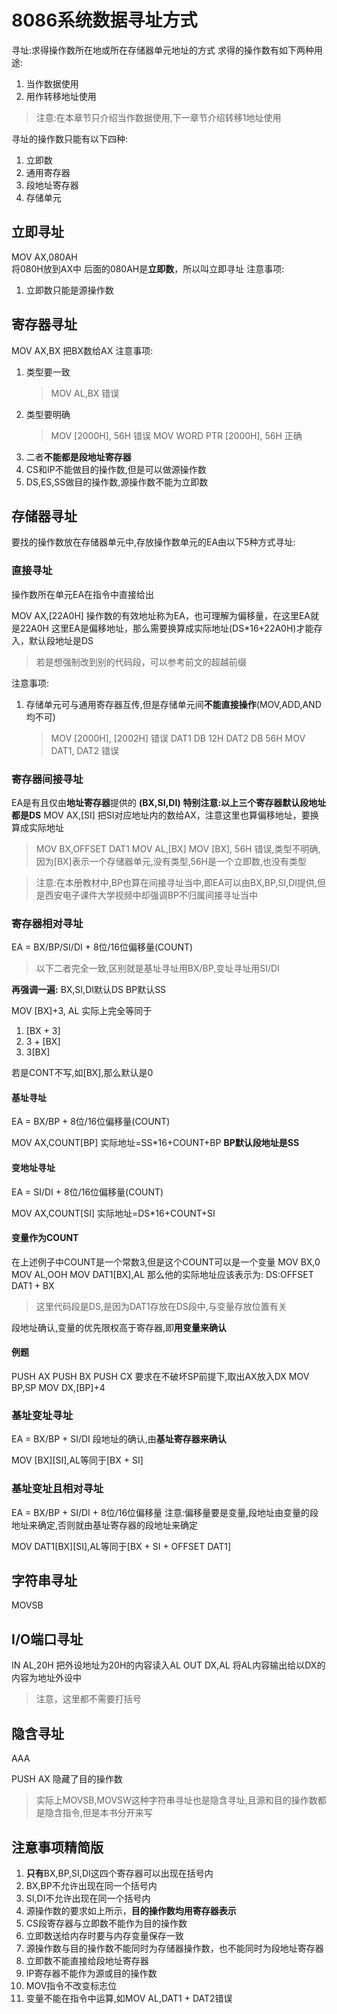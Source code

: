 # 8086系统数据寻址方式
寻址:求得操作数所在地或所在存储器单元地址的方式
求得的操作数有如下两种用途:
1. 当作数据使用
2. 用作转移地址使用

>注意:在本章节只介绍当作数据使用,下一章节介绍转移1地址使用

寻址的操作数只能有以下四种:
1. 立即数
2. 通用寄存器
3. 段地址寄存器
4. 存储单元
## 立即寻址
MOV AX,080AH   
将080H放到AX中
后面的080AH是**立即数**，所以叫立即寻址
注意事项:
1. 立即数只能是源操作数
## 寄存器寻址
MOV AX,BX
把BX数给AX
注意事项:
1. 类型要一致
    >MOV AL,BX 错误
2. 类型要明确
    >MOV [2000H], 56H 错误 
MOV WORD PTR [2000H], 56H 正确
3. 二者**不能都是段地址寄存器**
4. CS和IP不能做目的操作数,但是可以做源操作数
5. DS,ES,SS做目的操作数,源操作数不能为立即数
## 存储器寻址
要找的操作数放在存储器单元中,存放操作数单元的EA由以下5种方式寻址:
### 直接寻址
操作数所在单元EA在指令中直接给出

MOV AX,[22A0H]
操作数的有效地址称为EA，也可理解为偏移量，在这里EA就是22A0H
这里EA是偏移地址，那么需要换算成实际地址(DS*16+22A0H)才能存入，默认段地址是DS
>若是想强制改到别的代码段，可以参考前文的超越前缀

注意事项:
1. 存储单元可与通用寄存器互传,但是存储单元间**不能直接操作**(MOV,ADD,AND均不可)
    > MOV [2000H], [2002H] 错误
    > DAT1 DB 12H
    > DAT2 DB 56H
    > MOV DAT1, DAT2 错误
### 寄存器间接寻址
EA是有且仅由**地址寄存器**提供的 **(BX,SI,DI)**
**特别注意:以上三个寄存器默认段地址都是DS**
MOV AX,[SI]
把SI对应地址内的数给AX，注意这里也算偏移地址，要换算成实际地址
> MOV BX,OFFSET DAT1
> MOV AL,[BX]
> MOV [BX], 56H 错误,类型不明确,因为[BX]表示一个存储器单元,没有类型,56H是一个立即数,也没有类型

>注意:在本册教材中,BP也算在间接寻址当中,即EA可以由BX,BP,SI,DI提供,但是西安电子课件大学视频中却强调BP不归属间接寻址当中
### 寄存器相对寻址
EA = BX/BP/SI/DI + 8位/16位偏移量(COUNT)
>以下二者完全一致,区别就是基址寻址用BX/BP,变址寻址用SI/DI

**再强调一遍:**
BX,SI,DI默认DS
BP默认SS

MOV [BX]+3, AL
实际上完全等同于
1. [BX + 3]
2. 3 + [BX]
3. 3[BX]

若是CONT不写,如[BX],那么默认是0
#### 基址寻址
EA = BX/BP + 8位/16位偏移量(COUNT)

MOV AX,COUNT[BP]
实际地址=SS*16+COUNT+BP
**BP默认段地址是SS**
#### 变地址寻址
EA = SI/DI + 8位/16位偏移量(COUNT)

MOV AX,COUNT[SI]
实际地址=DS*16+COUNT+SI

#### 变量作为COUNT
在上述例子中COUNT是一个常数3,但是这个COUNT可以是一个变量
MOV BX,0
MOV AL,OOH
MOV DAT1[BX],AL
那么他的实际地址应该表示为:
DS:OFFSET DAT1 + BX
>这里代码段是DS,是因为DAT1存放在DS段中,与变量存放位置有关

段地址确认,变量的优先限权高于寄存器,即**用变量来确认**
#### 例题
PUSH AX
PUSH BX
PUSH CX
要求在不破坏SP前提下,取出AX放入DX
MOV BP,SP
MOV DX,[BP]+4

### 基址变址寻址
EA = BX/BP  + SI/DI
段地址的确认,由**基址寄存器来确认**

MOV [BX][SI],AL等同于[BX + SI]
### 基址变址且相对寻址
EA = BX/BP  + SI/DI + 8位/16位偏移量
注意:偏移量要是变量,段地址由变量的段地址来确定,否则就由基址寄存器的段地址来确定

MOV DAT1[BX][SI],AL等同于[BX + SI + OFFSET DAT1]
## 字符串寻址
MOVSB

## I/O端口寻址
IN AL,20H
把外设地址为20H的内容读入AL
OUT DX,AL
将AL内容输出给以DX的内容为地址外设中
> 注意，这里都不需要打括号

## 隐含寻址
AAA

PUSH AX 隐藏了目的操作数
>实际上MOVSB,MOVSW这种字符串寻址也是隐含寻址,且源和目的操作数都是隐含指令,但是本书分开来写

## 注意事项精简版
1. **只有**BX,BP,SI,DI这四个寄存器可以出现在括号内
2. BX,BP不允许出现在同一个括号内
3. SI,DI不允许出现在同一个括号内
4. 源操作数的要求如上所示，**目的操作数均用寄存器表示**
5. CS段寄存器与立即数不能作为目的操作数
6. 立即数送给内存时要与内存变量保存一致
7. 源操作数与目的操作数不能同时为存储器操作数，也不能同时为段地址寄存器
8. 立即数不能直接给段地址寄存器
9. IP寄存器不能作为源或目的操作数
10. MOV指令不改变标志位
11. 变量不能在指令中运算,如MOV AL,DAT1 + DAT2错误